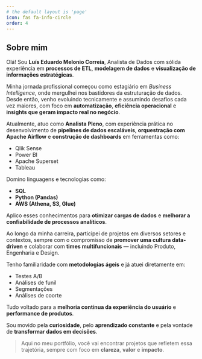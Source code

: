 ```yaml
---
# the default layout is 'page'
icon: fas fa-info-circle
order: 4
---
```

## Sobre mim

Olá! Sou **Luís Eduardo Melonio Correia**, Analista de Dados com sólida experiência em **processos de ETL**, **modelagem de dados** e **visualização de informações estratégicas**.

Minha jornada profissional começou como estagiário em *Business Intelligence*, onde mergulhei nos bastidores da estruturação de dados. Desde então, venho evoluindo tecnicamente e assumindo desafios cada vez maiores, com foco em **automatização**, **eficiência operacional** e **insights que geram impacto real no negócio**.

Atualmente, atuo como **Analista Pleno**, com experiência prática no desenvolvimento de **pipelines de dados escaláveis**, **orquestração com Apache Airflow** e **construção de dashboards** em ferramentas como:

- Qlik Sense  
- Power BI  
- Apache Superset  
- Tableau  

Domino linguagens e tecnologias como:

- **SQL**
- **Python (Pandas)**
- **AWS (Athena, S3, Glue)**

Aplico esses conhecimentos para **otimizar cargas de dados** e **melhorar a confiabilidade de processos analíticos**.

Ao longo da minha carreira, participei de projetos em diversos setores e contextos, sempre com o compromisso de **promover uma cultura data-driven** e colaborar com **times multifuncionais** — incluindo Produto, Engenharia e Design.

Tenho familiaridade com **metodologias ágeis** e já atuei diretamente em:

- Testes A/B  
- Análises de funil  
- Segmentações  
- Análises de coorte  

Tudo voltado para a **melhoria contínua da experiência do usuário** e **performance de produtos**.

Sou movido pela **curiosidade**, pelo **aprendizado constante** e pela vontade de **transformar dados em decisões**.

> Aqui no meu portfólio, você vai encontrar projetos que refletem essa trajetória, sempre com foco em **clareza**, **valor** e **impacto**.
